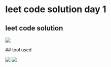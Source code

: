 # leet code solution day 1

## leet code solution
<p align="left">
  <img src="https://icon-icons.com/icons2/2107/PNG/64/file_type_cpp_icon_130670.png"/>
</p>
## tool used
<p align="left">
  <img src="https://icon-icons.com/icons2/2107/PNG/64/file_type_vscode_icon_130084.png"/>
  <img src="https://icon-icons.com/icons2/1508/PNG/64/distributorlogoarchlinux_103805.png"/>
</p>
